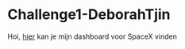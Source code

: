 # Challenge1-DeborahTjin

Hoi, [hier](https://debbieeey.github.io/Challenge1-DeborahTjin/) kan je mijn dashboard voor SpaceX vinden

